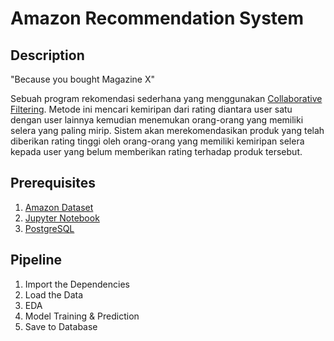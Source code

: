 # Amazon Recommendation System

## Description

"Because you bought Magazine X"

Sebuah program rekomendasi sederhana yang menggunakan <a href="https://en.wikipedia.org/wiki/Collaborative_filtering">Collaborative Filtering</a>. Metode ini mencari kemiripan dari rating diantara user satu dengan user lainnya kemudian menemukan orang-orang yang memiliki selera yang paling mirip. Sistem akan merekomendasikan produk yang telah diberikan rating tinggi oleh orang-orang yang memiliki kemiripan selera kepada user yang belum memberikan rating terhadap produk tersebut. 


## Prerequisites

1. <a href="https://nijianmo.github.io/amazon/index.html">Amazon Dataset</a> 
2. <a href="https://jupyter.org/">Jupyter Notebook</a>
3. <a href="https://www.postgresql.org/">PostgreSQL</a>

## Pipeline
1. Import the Dependencies
2. Load the Data
3. EDA
4. Model Training & Prediction
5. Save to Database
